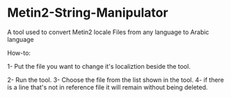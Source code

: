 # Metin2-String-Manipulator
A tool used to convert Metin2 locale Files from any language to Arabic language

How-to:

1- Put the file you want to change it's localiztion beside the tool.

2- Run the tool.
3- Choose the file from the list shown in the tool.
4- if there is a line that's not in reference file it will remain without being deleted.
